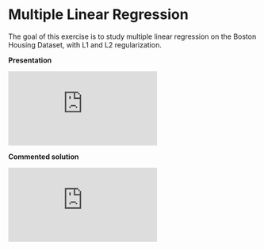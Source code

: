# Multiple Linear Regression

The goal of this exercise is to study multiple linear regression on the Boston Housing Dataset, with L1 and L2 regularization.

**Presentation**

<div class="embed-container">
  <iframe src="https://www.youtube.com/embed/vKRt2uL87pk" frameborder="0" allowfullscreen></iframe>
</div>

**Commented solution**

<div class="embed-container">
  <iframe src="https://www.youtube.com/embed/Y0dZDfDlVmE" frameborder="0" allowfullscreen></iframe>
</div>
